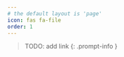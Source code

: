 ```yaml
---
# the default layout is 'page'
icon: fas fa-file
order: 1
---
```


> TODO: add link
{: .prompt-info }
